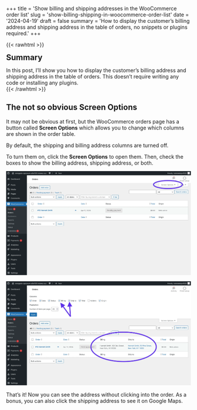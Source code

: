 +++
title = 'Show billing and shipping addresses in the WooCommerce order list'
slug = 'show-billing-shipping-in-woocommerce-order-list'
date = '2024-04-19'
draft = false
summary = 'How to display the customer’s billing address and shipping address in the table of orders, no snippets or plugins required.'
+++

{{< rawhtml >}}
<div class="rounded-lg px-8 py-8 bg-[#804D79E3] text-gray-50 text-lg">
	<h2 class="text-gray-50" style="margin-top: 0; margin-bottom: 0.6rem;">Summary</h2>
	<p style="margin-bottom: 0;">In this post, I’ll show you how to display the customer’s billing address and shipping address in the table of orders. This doesn’t require writing any code or installing any plugins.</p>
</div>
{{< /rawhtml >}}

## The not so obvious Screen Options

It may not be obvious at first, but the WooCommerce orders page has a button called **Screen Options** which allows you to change which columns are shown in the order table.

By default, the shipping and billing address columns are turned off.

To turn them on, click the **Screen Options** to open them. Then, check the boxes to show the billing address, shipping address, or both.

![Screenshot of the WooCommerce order list without address columns.](order-list-without-addresses.webp)

![Screenshot of the WooCommerce order list with address columns.](order-list-with-addresses.webp)

That’s it! Now you can see the address without clicking into the order. As a bonus, you can also click the shipping address to see it on Google Maps.
